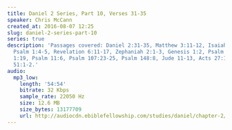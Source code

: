 ```yaml
---
title: Daniel 2 Series, Part 10, Verses 31-35
speaker: Chris McCann
created_at: 2016-08-07 12:25
slug: daniel-2-series-part-10
series: true
description: 'Passages covered: Daniel 2:31-35, Matthew 3:11-12, Isaiah 41:14-16,
  Psalm 1:4-5, Revelation 6:11-17, Zephaniah 2:1-3, Genesis 1:2, Psalm 51:10-11, Job
  1:19, Psalm 11:6, Psalm 107:23-25, Psalm 148:8, Jude 11-13, Acts 27:14, Jeremiah
  51:1-2.'
audio:
  mp3_low:
    length: '54:54'
    bitrate: 32 Kbps
    sample_rate: 22050 Hz
    size: 12.6 MB
    size_bytes: 13177709
    url: http://audiocdn.ebiblefellowship.com/studies/daniel/chapter-2/2016.08.07_McCann_-_Daniel_2_Series_Part_10.mp3
---
```

